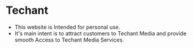 # Techant
- This website is Intended for personal use. 
- It's main intent is to attract customers to Techant Media and provide smooth Access to Techant Media Services.
